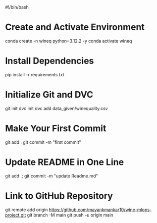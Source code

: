 #!/bin/bash

# Create and Activate Environment
conda create -n wineq python=3.12.2 -y
conda activate wineq

# Install Dependencies
pip install -r requirements.txt

# Initialize Git and DVC
git init
dvc init
dvc add data_given/winequality.csv

# Make Your First Commit
git add .
git commit -m "first commit"

# Update README in One Line
git add .; git commit -m "update Readme.md"


# Link to GitHub Repository
git remote add origin https://github.com/mayankmankar10/wine-mlops-project.git
git branch -M main
git push -u origin main
